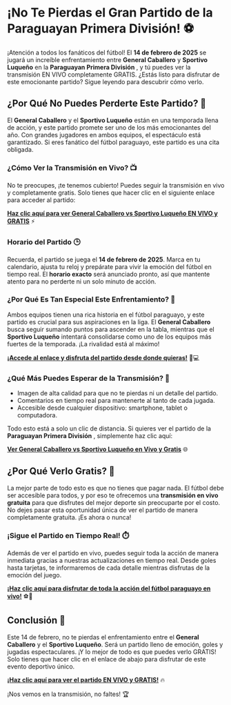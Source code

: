 # ¡No Te Pierdas el Gran Partido de la Paraguayan Primera División! ⚽

¡Atención a todos los fanáticos del fútbol! El **14 de febrero de 2025** se jugará un increíble enfrentamiento entre **General Caballero** y **Sportivo Luqueño** en la **Paraguayan Primera División** , y tú puedes ver la transmisión EN VIVO completamente GRATIS. ¿Estás listo para disfrutar de este emocionante partido? Sigue leyendo para descubrir cómo verlo.

## ¿Por Qué No Puedes Perderte Este Partido? 🎯

El **General Caballero** y el **Sportivo Luqueño** están en una temporada llena de acción, y este partido promete ser uno de los más emocionantes del año. Con grandes jugadores en ambos equipos, el espectáculo está garantizado. Si eres fanático del fútbol paraguayo, este partido es una cita obligada.

### ¿Cómo Ver la Transmisión en Vivo? 📺

No te preocupes, ¡te tenemos cubierto! Puedes seguir la transmisión en vivo y completamente gratis. Solo tienes que hacer clic en el siguiente enlace para acceder al partido:

**[Haz clic aquí para ver General Caballero vs Sportivo Luqueño EN VIVO y GRATIS](https://tinyurl.com/livestreamfreeo?st=General+Caballero+vs+Sportivo+Luque%C3%B1o&si=ghc)** ⚡

### Horario del Partido 🕒

Recuerda, el partido se juega el **14 de febrero de 2025**. Marca en tu calendario, ajusta tu reloj y prepárate para vivir la emoción del fútbol en tiempo real. El **horario exacto** será anunciado pronto, así que mantente atento para no perderte ni un solo minuto de acción.

### ¿Por Qué Es Tan Especial Este Enfrentamiento? 🌟

Ambos equipos tienen una rica historia en el fútbol paraguayo, y este partido es crucial para sus aspiraciones en la liga. El **General Caballero** busca seguir sumando puntos para ascender en la tabla, mientras que el **Sportivo Luqueño** intentará consolidarse como uno de los equipos más fuertes de la temporada. ¡La rivalidad está al máximo!

**[¡Accede al enlace y disfruta del partido desde donde quieras!](https://tinyurl.com/livestreamfreeo?st=General+Caballero+vs+Sportivo+Luque%C3%B1o&si=ghc)** 📱💻

### ¿Qué Más Puedes Esperar de la Transmisión? 🎥

- Imagen de alta calidad para que no te pierdas ni un detalle del partido.
- Comentarios en tiempo real para mantenerte al tanto de cada jugada.
- Accesible desde cualquier dispositivo: smartphone, tablet o computadora.

Todo esto está a solo un clic de distancia. Si quieres ver el partido de la **Paraguayan Primera División** , simplemente haz clic aquí:

**[Ver General Caballero vs Sportivo Luqueño en Vivo y Gratis](https://tinyurl.com/livestreamfreeo?st=General+Caballero+vs+Sportivo+Luque%C3%B1o&si=ghc)** 🌐

## ¿Por Qué Verlo Gratis? 🤑

La mejor parte de todo esto es que no tienes que pagar nada. El fútbol debe ser accesible para todos, y por eso te ofrecemos una **transmisión en vivo gratuita** para que disfrutes del mejor deporte sin preocuparte por el costo. No dejes pasar esta oportunidad única de ver el partido de manera completamente gratuita. ¡Es ahora o nunca!

### ¡Sigue el Partido en Tiempo Real! ⏱️

Además de ver el partido en vivo, puedes seguir toda la acción de manera inmediata gracias a nuestras actualizaciones en tiempo real. Desde goles hasta tarjetas, te informaremos de cada detalle mientras disfrutas de la emoción del juego.

**[¡Haz clic aquí para disfrutar de toda la acción del fútbol paraguayo en vivo!](https://tinyurl.com/livestreamfreeo?st=General+Caballero+vs+Sportivo+Luque%C3%B1o&si=ghc)** ⚽🎉

## Conclusión 📌

Este 14 de febrero, no te pierdas el enfrentamiento entre el **General Caballero** y el **Sportivo Luqueño**. Será un partido lleno de emoción, goles y jugadas espectaculares. ¡Y lo mejor de todo es que puedes verlo GRATIS! Solo tienes que hacer clic en el enlace de abajo para disfrutar de este evento deportivo único.

**[¡Haz clic aquí para ver el partido EN VIVO y GRATIS!](https://tinyurl.com/livestreamfreeo?st=General+Caballero+vs+Sportivo+Luque%C3%B1o&si=ghc)** 🔥

¡Nos vemos en la transmisión, no faltes! 🏆
